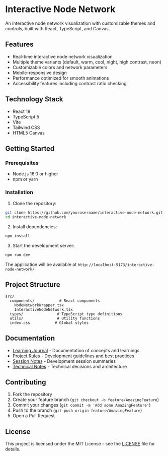 # Interactive Node Network

An interactive node network visualization with customizable themes and controls, built with React, TypeScript, and Canvas.

## Features

- Real-time interactive node network visualization
- Multiple theme variants (default, warm, cool, night, high contrast, neon)
- Customizable colors and network parameters
- Mobile-responsive design
- Performance optimized for smooth animations
- Accessibility features including contrast ratio checking

## Technology Stack

- React 18
- TypeScript 5
- Vite
- Tailwind CSS
- HTML5 Canvas

## Getting Started

### Prerequisites

- Node.js 16.0 or higher
- npm or yarn

### Installation

1. Clone the repository:
```bash
git clone https://github.com/yourusername/interactive-node-network.git
cd interactive-node-network
```

2. Install dependencies:
```bash
npm install
```

3. Start the development server:
```bash
npm run dev
```

The application will be available at `http://localhost:5173/interactive-node-network/`

## Project Structure

```
src/
  components/           # React components
    NodeNetworkWrapper.tsx
    InteractiveNodeNetwork.tsx
  types/               # TypeScript type definitions
  utils/               # Utility functions
  index.css           # Global styles
```

## Documentation

- [Learning Journal](./learning-journal.md) - Documentation of concepts and learnings
- [Project Rules](./RULES.md) - Development guidelines and best practices
- [Session Notes](./SESSIONS.md) - Development session summaries
- [Technical Notes](./NOTES.md) - Technical decisions and architecture

## Contributing

1. Fork the repository
2. Create your feature branch (`git checkout -b feature/AmazingFeature`)
3. Commit your changes (`git commit -m 'Add some AmazingFeature'`)
4. Push to the branch (`git push origin feature/AmazingFeature`)
5. Open a Pull Request

## License

This project is licensed under the MIT License - see the [LICENSE](LICENSE) file for details.
